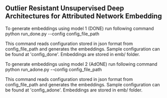 ## Outlier Resistant Unsupervised Deep Architectures for Attributed Network Embedding

To generate embeddings using model 1 (DONE) run following command
    python run_done.py --config config_file_path

This command reads configuration stored in json format from config_file_path and generates the embeddings. Sample configuration can be found at 'config_done'. Embeddings are stored in emb/ folder.

To generate embeddings using model 2 (AdONE) run following command
    python run_adone.py --config config_file_path

This command reads configuration stored in json format from config_file_path and generates the embeddings. Sample configuration  can be found at 'config_adone'. Embeddings are stored in emb/ folder.
